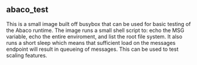 ## abaco_test ##

This is a small image built off busybox that can be used for basic testing of the Abaco runtime.
The image runs a small shell script to: echo the MSG variable, echo the entire enviroment, and list the root
file system. It also runs a short sleep which means that sufficient load on the messages endpoint will
result in queueing of messages. This can be used to test scaling features.